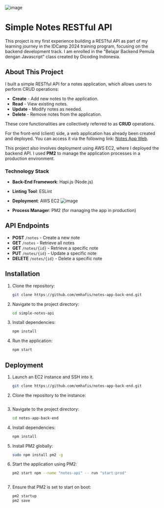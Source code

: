 ![image](https://github.com/user-attachments/assets/50cc810a-953d-4530-b981-5a7a367e6b7d)


# Simple Notes RESTful API

This project is my first experience building a RESTful API as part of my learning journey in the IDCamp 2024 training program, focusing on the backend development track. I am enrolled in the "Belajar Backend Pemula dengan Javascript" class created by Dicoding Indonesia.

## About This Project

I built a simple RESTful API for a notes application, which allows users to perform CRUD operations:

- **Create** - Add new notes to the application.
- **Read** - View existing notes.
- **Update** - Modify notes as needed.
- **Delete** - Remove notes from the application.

These core functionalities are collectively referred to as **CRUD** operations.

For the front-end (client) side, a web application has already been created and deployed. You can access it via the following link: [Notes App Web](http://notesapp-v1.dicodingacademy.com/).

This project also involves deployment using AWS EC2, where I deployed the backend API. I used **PM2** to manage the application processes in a production environment.

### Technology Stack

- **Back-End Framework**: Hapi.js (Node.js)
- **Linting Tool**: ESLint
- **Deployment**: AWS EC2
  ![image](https://github.com/user-attachments/assets/930815b1-8e38-4331-b827-b9a7458c5974)

- **Process Manager**: PM2 (for managing the app in production)


## API Endpoints

- **POST** `/notes` - Create a new note
- **GET** `/notes` - Retrieve all notes
- **GET** `/notes/{id}` - Retrieve a specific note
- **PUT** `/notes/{id}` - Update a specific note
- **DELETE** `/notes/{id}` - Delete a specific note

## Installation

1. Clone the repository:
   ```bash
   git clone https://github.com/emhafis/notes-app-back-end.git

2. Navigate to the project directory:
   ```bash
   cd simple-notes-api

4. Install dependencies:
   ```bash
   npm install

6. Run the application:
   ```bash
   npm start

## Deployment

1. Launch an EC2 instance and SSH into it.
   ```bash
   git clone https://github.com/emhafis/notes-app-back-end.git

2. Clone the repository to the instance:
   ```bash

   
3. Navigate to the project directory:
   ```bash
   cd notes-app-back-end
   
4. Install dependencies:
   ```bash
   npm install
   
5. Install PM2 globally:
   ```bash
   sudo npm install pm2 -g
   
6. Start the application using PM2:
   ```bash
   pm2 start npm --name "notes-api" -- run "start:prod"
    
7. Ensure that PM2 is set to start on boot:
   ```bash
   pm2 startup
   pm2 save
